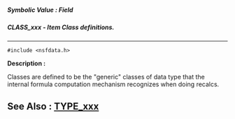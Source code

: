 ##### Symbolic Value : Field
##### CLASS_xxx - Item Class definitions.
---
```
#include <nsfdata.h>
```
**Description :**

Classes are defined to be the "generic" classes of data type that the internal 
formula computation mechanism recognizes when doing recalcs.

**See Also :**
[TYPE_xxx](/domino-c-api-docs/reference/Symb/TYPE_xxx)
---
